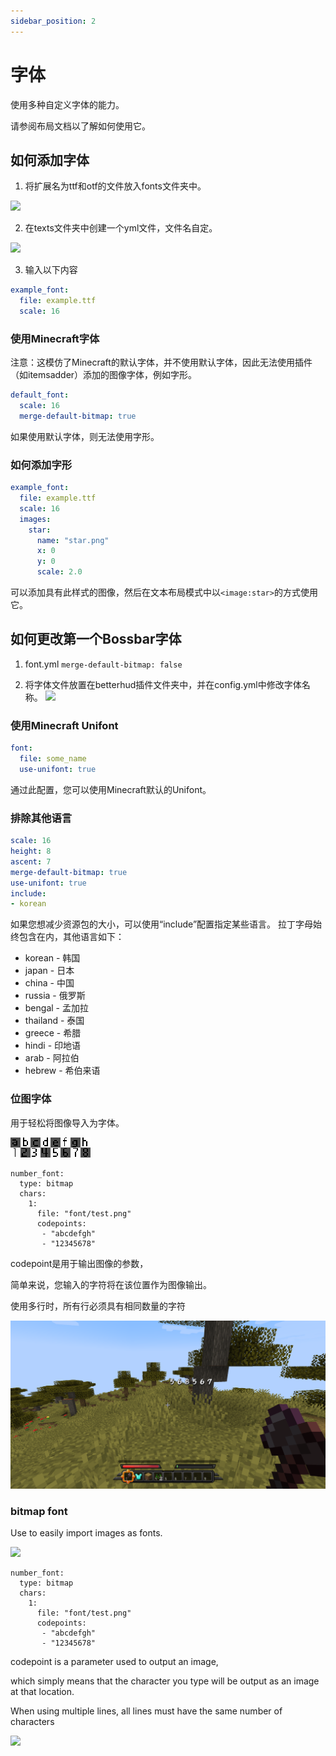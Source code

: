 ```yaml
---
sidebar_position: 2
---
```


# 字体

使用多种自定义字体的能力。

请参阅布局文档以了解如何使用它。

## 如何添加字体
1. 将扩展名为ttf和otf的文件放入fonts文件夹中。

![](https://i.imgur.com/C2NbdUf.png)

2. 在texts文件夹中创建一个yml文件，文件名自定。

![](https://i.imgur.com/r9TLnQR.png)

3. 输入以下内容
``` yaml
example_font:
  file: example.ttf
  scale: 16
```

### 使用Minecraft字体
注意：这模仿了Minecraft的默认字体，并不使用默认字体，因此无法使用插件（如itemsadder）添加的图像字体，例如字形。
``` yaml
default_font:
  scale: 16
  merge-default-bitmap: true
```
如果使用默认字体，则无法使用字形。


### 如何添加字形
``` yaml
example_font:
  file: example.ttf
  scale: 16
  images:
    star:
      name: "star.png"
      x: 0
      y: 0
      scale: 2.0
```
可以添加具有此样式的图像，然后在文本布局模式中以`<image:star>`的方式使用它。

## 如何更改第一个Bossbar字体
1. font.yml `merge-default-bitmap: false`

2. 将字体文件放置在betterhud插件文件夹中，并在config.yml中修改字体名称。
   ![](https://i.imgur.com/6BzNqrc.png)

### 使用Minecraft Unifont
``` yaml
font:
  file: some_name
  use-unifont: true
```
通过此配置，您可以使用Minecraft默认的Unifont。

### 排除其他语言
``` yaml
scale: 16
height: 8
ascent: 7
merge-default-bitmap: true
use-unifont: true
include:
- korean
```
如果您想减少资源包的大小，可以使用“include”配置指定某些语言。
拉丁字母始终包含在内，其他语言如下：

- korean - 韩国
- japan - 日本
- china - 中国
- russia - 俄罗斯
- bengal - 孟加拉
- thailand - 泰国
- greece - 希腊
- hindi - 印地语
- arab - 阿拉伯
- hebrew - 希伯来语

### 位图字体

用于轻松将图像导入为字体。

![](_images/font-1.png)

```
number_font:
  type: bitmap
  chars:
    1:
      file: "font/test.png"
      codepoints:
       - "abcdefgh"
       - "12345678"
```
codepoint是用于输出图像的参数，

简单来说，您输入的字符将在该位置作为图像输出。

使用多行时，所有行必须具有相同数量的字符

![](_images/font-2.png)





### bitmap font

Use to easily import images as fonts.

![](https://i.imgur.com/HoZEyYd.png)

```
number_font:
  type: bitmap
  chars:
    1:
      file: "font/test.png"
      codepoints:
       - "abcdefgh"
       - "12345678"
```
codepoint is a parameter used to output an image,

which simply means that the character you type will be output as an image at that location.

When using multiple lines, all lines must have the same number of characters

![](https://i.imgur.com/jMEQuJM.png)